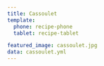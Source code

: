 ```yaml
---
title: Cassoulet
template:
  phone: recipe-phone
  tablet: recipe-tablet

featured_image: cassoulet.jpg
data: cassoulet.yml
---
```

